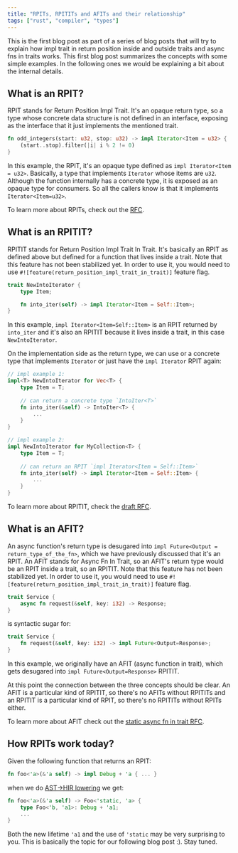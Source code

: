 ```yaml
---
title: "RPITs, RPITITs and AFITs and their relationship"
tags: ["rust", "compiler", "types"]
---
```


This is the first blog post as part of a series of blog posts that will
try to explain how impl trait in return position inside and outside
traits and async fns in traits works.  This first blog post summarizes
the concepts with some simple examples. In the following ones we would
be explaining a bit about the internal details.

## What is an RPIT?

RPIT stands for Return Position Impl Trait. It's an opaque return type,
so a type whose concrete data structure is not defined in an interface,
exposing as the interface that it just implements the mentioned trait.

```rust
fn odd_integers(start: u32, stop: u32) -> impl Iterator<Item = u32> {
    (start..stop).filter(|i| i % 2 != 0)
}
```

In this example, the RPIT, it's an opaque type defined as `impl
Iterator<Item = u32>`. Basically, a type that implements `Iterator`
whose items are `u32`. Although the function internally has a concrete
type, it is exposed as an opaque type for consumers. So all the callers
know is that it implements `Iterator<Item=u32>`.

To learn more about RPITs, check out the
[RFC](https://github.com/rust-lang/rfcs/blob/master/text/1522-conservative-impl-trait.md).

## What is an RPITIT?

RPITIT stands for Return Position Impl Trait In Trait. It's basically an
RPIT as defined above but defined for a function that lives inside a
trait.  Note that this feature has not been stabilized yet. In order to
use it, you would need to use
`#![feature(return_position_impl_trait_in_trait)]` feature flag.

```rust
trait NewIntoIterator {
    type Item;

    fn into_iter(self) -> impl Iterator<Item = Self::Item>;
}
```

In this example, `impl Iterator<Item=Self::Item>` is an RPIT returned by
`into_iter` and it's also an RPITIT because it lives inside a trait, in
this case `NewIntoIterator`.

On the implementation side as the return type, we can use or a concrete
type that implements `Iterator` or just have the `impl Iterator` RPIT
again:

```rust
// impl example 1:
impl<T> NewIntoIterator for Vec<T> {
    type Item = T;
    
    // can return a concrete type `IntoIter<T>`
    fn into_iter(&self) -> IntoIter<T> {
        ...
    }
}

// impl example 2:
impl NewIntoIterator for MyCollection<T> {
    type Item = T;
    
    // can return an RPIT `impl Iterator<Item = Self::Item>` 
    fn into_iter(self) -> impl Iterator<Item = Self::Item> {
        ...
    }
}
```

To learn more about RPITIT, check the [draft
RFC](https://rust-lang.github.io/impl-trait-initiative/RFCs/rpit-in-traits.html).

## What is an AFIT?

An async function's return type is desugared into `impl Future<Output =
return_type_of_the_fn>`, which we have previously discussed that it's an
RPIT. An AFIT stands for Async Fn In Trait, so an AFIT's return type
would be an RPIT inside a trait, so an RPITIT.  Note that this feature
has not been stabilized yet. In order to use it, you would need to use
`#![feature(return_position_impl_trait_in_trait)]` feature flag.

```rust
trait Service {
    async fn request(&self, key: i32) -> Response;
}
```

is syntactic sugar for:

```rust
trait Service {
    fn request(&self, key: i32) -> impl Future<Output=Response>;
}
```

In this example, we originally have an AFIT (async function in trait),
which gets desugared into `impl Future<Output=Response>` RPITIT.

At this point the connection between the three concepts should be clear.
An AFIT is a particular kind of RPITIT, so there's no AFITs without
RPITITs and an RPITIT is a particular kind of RPIT, so there's no
RPITITs without RPITs either.

To learn more about AFIT check out the [static async fn in trait
RFC](https://rust-lang.github.io/rfcs/3185-static-async-fn-in-trait.html).

## How RPITs work today?

Given the following function that returns an RPIT:

```rust
fn foo<'a>(&'a self) -> impl Debug + 'a { ... }
```

when we do [AST->HIR
lowering](https://rustc-dev-guide.rust-lang.org/lowering.html) we get:

```rust
fn foo<'a>(&'a self) -> Foo<'static, 'a> {
    type Foo<'b, 'a1>: Debug + 'a1;
    ...
}
```

Both the new lifetime `'a1` and the use of `'static` may be very
surprising to you. This is basically the topic for our following blog
post :). Stay tuned.
